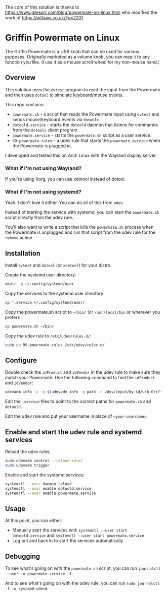 The core of this solution is thanks to https://www.gilesorr.com/blog/powermate-on-linux.html who modified the work of https://m0aws.co.uk/?p=2201

# Griffin Powermate on Linux

The Griffin Powermate is a USB knob that can be used for various purposes. Originally marketed as a volume knob, you can map it to any function you like. (I use it as a mouse scroll wheel for my non-mouse hand.)

## Overview

This solution uses the `evtest` program to read the input from the Powermate and then uses `dotool` to simulate keyboard/mouse events.

This repo contains:
* `powermate.sh` - a script that reads the Powermate input using `evtest` and sends mouse/keyboard events via `dotoolc`
* `dotoold.service` - starts the `dotoold` daemon that listens for commands from the `dotoolc` client program.
* `powermate.service` - starts the `powermate.sh` script as a user service.
* `99-powermate.rules` - a udev rule that starts the `powermate.service` when the Powermate is plugged in.

I developed and tested this on Arch Linux with the Wayland display server.

### What if I'm not using Wayland?

If you're using Xorg, you can use xdotool instead of dotool.

### What if I'm not using systemd?

Yeah. I don't love it either. You can do all of this from `udev`.

Instead of starting the service with systemd, you can start the `powermate.sh` script directly from the udev rule.

You'll also want to write a script that kills the `powermate.sh` process when the Powermate is unplugged and run that script from the udev rule for the `remove` action.

## Installation

Install `evtest` and `dotool` (or `xdotool`) for your distro.

Create the systemd user directory:
```sh
mkdir -p ~/.config/systemd/user
```

Copy the services to the systemd user directory:
```sh
cp *.service ~/.config/systemd/user/
```

Copy the powermate.sh script to `~/bin/` (or `/usr/local/bin` or wherever you prefer):
```sh
cp powermate.sh ~/bin/
```

Copy the udev rule to `/etc/udev/rules.d/`:
```sh
sudo cp 99-powermate.rules /etc/udev/rules.d/
```

## Configure

Double check the `idProduct` and `idVendor` in the udev rule to make sure they match your Powermate. Use the following command to find the `idProduct` and `idVendor`:

```sh
udevadm info -a -p $(udevadm info -q path -n /dev/input/by-id/usb-Griffin_Technology__Inc._Griffin_PowerMate-event-if00)
```

Edit the `.service` files to point to the correct paths for `powermate.sh` and `dotoold`.

Edit the udev rule and put your username in place of `<your-username>`.

## Enable and start the udev rule and systemd services

Reload the udev rules:
```sh
sudo udevadm control --reload-rules
sudo udevadm trigger
```

Enable and start the systemd services:
```sh
systemctl --user daemon-reload
systemctl --user enable dotoold.service
systemctl --user enable powermate.service
```

## Usage

At this point, you can either:
* Manually start the services with `systemctl --user start dotoold.service` and `systemctl --user start powermate.service`
* Log out and back in to start the services automatically

## Debugging

To see what's going on with the `powermate.sh` script, you can run `journalctl --user -u powermate.service -f`.

And to see what's going on with the udev rule, you can run `sudo journalctl -f -u systemd-udevd`.
